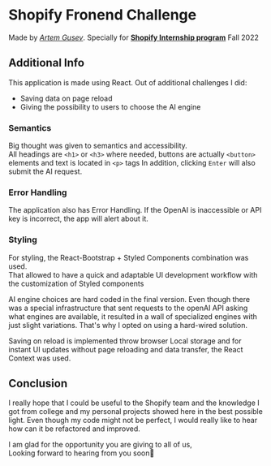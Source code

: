 # Shopify Fronend Challenge
Made by [*Artem Gusev*](https://www.linkedin.com/in/gusev-artem/). Specially for [**Shopify Internship program**](https://internships.shopify.com/?utm_source=Shopify-careers&utm_medium=early-talent-page&utm_campaign=general) Fall 2022

## Additional Info
This application is made using React.
Out of additional challenges I did:
* Saving data on page reload
* Giving the possibility to users to choose the AI engine

### Semantics
Big thought was given to semantics and accessibility.  
All headings are ```<h1>``` or ```<h3>``` where needed, buttons are actually ```<button>``` elements and text is located in ```<p>``` tags
In addition, clicking ```Enter``` will also submit the AI request.

### Error Handling

The application also has Error Handling. If the OpenAI is inaccessible or API key is incorrect, the app will alert about it. 

### Styling
For styling, the React-Bootstrap + Styled Components combination was used.  
That allowed to have a quick and adaptable UI development workflow with the customization of Styled components 


AI engine choices are hard coded in the final version. Even though there was a special infrastructure that sent requests to the openAI API asking what engines are available, it resulted in a wall of specialized engines with just slight variations. That's why I opted on using a hard-wired solution.

Saving on reload is implemented throw browser Local storage and for instant UI updates without page reloading and data transfer, the React Context was used.

## Conclusion
I really hope that I could be useful to the Shopify team and the knowledge I got from college and my personal projects showed here in the best possible light.
Even though my code might not be perfect, I would really like to hear how can it be refactored and improved.

I am glad for the opportunity you are giving to all of us,  
Looking forward to hearing from you soon🙂
